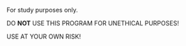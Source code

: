 For study purposes only.

DO **NOT** USE THIS PROGRAM FOR UNETHICAL PURPOSES!

USE AT YOUR OWN RISK!
